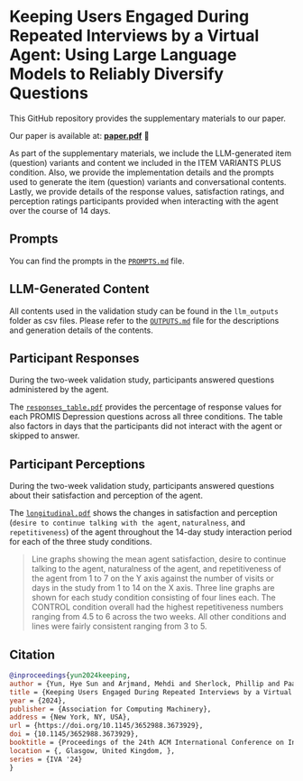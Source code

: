 # Keeping Users Engaged During Repeated Interviews by a Virtual Agent: Using Large Language Models to Reliably Diversify Questions

This GitHub repository provides the supplementary materials to our paper.

Our paper is available at: **[paper.pdf](https://arxiv.org/abs/2311.12707)** :page_facing_up:

As part of the supplementary materials, we include the LLM-generated item (question) variants and content we included in the ITEM VARIANTS PLUS condition. Also, we provide the implementation details and the prompts used to generate the item (question) variants and conversational contents. Lastly, we provide details of the response values, satisfaction ratings, and perception ratings participants provided when interacting with the agent over the course of 14 days.

## Prompts

You can find the prompts in the [`PROMPTS.md`](PROMPTS.md) file.

## LLM-Generated Content

All contents used in the validation study can be found in the `llm_outputs` folder as csv files.
Please refer to the [`OUTPUTS.md`](llm_outputs/OUTPUTS.md) file for the descriptions and generation details of the contents.

## Participant Responses

During the two-week validation study, participants answered questions administered by the agent. 

The [`responses_table.pdf`](responses_table.pdf) provides the percentage of response values for each PROMIS Depression questions across all three conditions. The table also factors in days that the participants did not interact with the agent or skipped to answer.

## Participant Perceptions

During the two-week validation study, participants answered questions about their satisfaction and perception of the agent.

The [`longitudinal.pdf`](longitudinal.pdf) shows the changes in satisfaction and perception (`desire to continue talking with the agent`, `naturalness`, and `repetitiveness`) of the agent throughout the 14-day study interaction period for each of the three study conditions. 

> Line graphs showing the mean agent satisfaction, desire to continue talking to the agent, naturalness of the agent, and repetitiveness of the agent from 1 to 7 on the Y axis against the number of visits or days in the study from 1 to 14 on the X axis. Three line graphs are shown for each study condition consisting of four lines each. The CONTROL condition overall had the highest repetitiveness numbers ranging from 4.5 to 6 across the two weeks. All other conditions and lines were fairly consistent ranging from 3 to 5.

## Citation

```bibtex
@inproceedings{yun2024keeping,
author = {Yun, Hye Sun and Arjmand, Mehdi and Sherlock, Phillip and Paasche-Orlow, Michael and Griffith, James W. and Bickmore, Timothy},
title = {Keeping Users Engaged During Repeated Interviews by a Virtual Agent: Using Large Language Models to Reliably Diversify Questions},
year = {2024},
publisher = {Association for Computing Machinery},
address = {New York, NY, USA},
url = {https://doi.org/10.1145/3652988.3673929},
doi = {10.1145/3652988.3673929},
booktitle = {Proceedings of the 24th ACM International Conference on Intelligent Virtual Agents},
location = {, Glasgow, United Kingdom, },
series = {IVA '24}
}
```